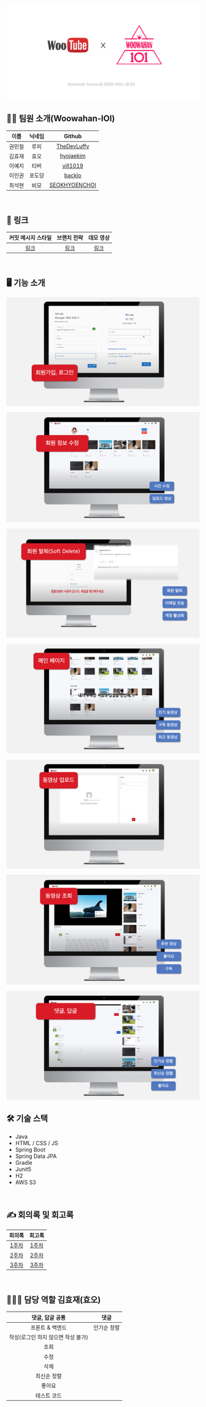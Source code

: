 
![woowahan-ioi-logo](./src/main/resources/static/images/logo/woowahan-ioi-logo.png)

## 🙋🏻 팀원 소개(Woowahan-IOI)

|이름|닉네임|Github|
|:--:|:--:|:--:|
|권민철|루피|[TheDevLuffy](https://github.com/TheDevLuffy)|
|김효재|효오|[hyojaekim](https://github.com/hyojaekim)|
|이예지|티버|[yjll1019](https://github.com/yjll1019)|
|이인권|포도당|[backlo](https://github.com/backlo)|
|최석현|비모|[SEOKHYOENCHOI](https://github.com/SEOKHYOENCHOI)|
<br>

## 🔗 링크

|커밋 메시지 스타일|브랜치 전략|데모 영상|
|:--:|:--:|:--:|
|[링크](https://github.com/woowahan-ioi/miniprojects-2019/wiki/IOI-Git-%EB%B8%8C%EB%9E%9C%EC%B9%98-%EA%B4%80%EB%A6%AC-%EC%A0%84%EB%9E%B5)|[링크](https://github.com/woowahan-ioi/miniprojects-2019/wiki/IOI-Git-%EC%BB%A4%EB%B0%8B-%EB%A9%94%EC%8B%9C%EC%A7%80-%EC%8A%A4%ED%83%80%EC%9D%BC-%EA%B0%80%EC%9D%B4%EB%93%9C)|[링크](https://www.youtube.com/watch?v=aFqw6a7gvyE&ab_channel=%EC%9A%B0%EC%95%84%ED%95%9CTech)|
<br>

## 🖥 기능 소개

![기능 소개 (1)](./src/main/resources/static/images/asset/1-회원가입-로그인.png)

![기능 소개 (2)](./src/main/resources/static/images/asset/2-회원정보-수정.png)

![기능 소개 (3)](./src/main/resources/static/images/asset/3-회원탈퇴.png)

![기능 소개 (4)](./src/main/resources/static/images/asset/4-메인페이지.png)

![기능 소개 (5)](./src/main/resources/static/images/asset/5-동영상-업로드.png)

![기능 소개 (6)](./src/main/resources/static/images/asset/6-동영상-조회.png)

![기능 소개 (7)](./src/main/resources/static/images/asset/7-댓글-답글.png)
<br>

## 🛠 기술 스택

* Java
* HTML / CSS / JS
* Spring Boot
* Spring Data JPA
* Gradle
* Junit5
* H2
* AWS S3
<br>

## ✍️ 회의록 및 회고록

|회의록|회고록|
|:--:|:--:|
|[1주차](https://github.com/woowahan-ioi/miniprojects-2019/wiki/1%EC%A3%BC%EC%B0%A8-%ED%9A%8C%EC%9D%98%EB%A1%9D)|[1주차](https://github.com/woowahan-ioi/miniprojects-2019/wiki/2019.08.19-1%EC%A3%BC%EC%B0%A8-%ED%9A%8C%EA%B3%A0)|
|[2주차](https://github.com/woowahan-ioi/miniprojects-2019/wiki/2%EC%A3%BC%EC%B0%A8-%ED%9A%8C%EC%9D%98%EB%A1%9D)|[2주차](https://github.com/woowahan-ioi/miniprojects-2019/wiki/2019.08.23-2%EC%A3%BC%EC%B0%A8-%ED%9A%8C%EA%B3%A0)|
|[3주차](https://github.com/woowahan-ioi/miniprojects-2019/wiki/3%EC%A3%BC%EC%B0%A8-%ED%9A%8C%EC%9D%98%EB%A1%9D)|[3주차](https://github.com/woowahan-ioi/miniprojects-2019/wiki/2018.09.04-3%EC%A3%BC%EC%B0%A8-%ED%9A%8C%EA%B3%A0)|
<br>

## 🧑🏻‍💻 담당 역할 김효재(효오)

| 댓글, 답글 공통 | 댓글 |
|:--:|:--:|
| 프론트 & 백엔드 | 인기순 정렬 |
| 작성(로그인 하지 않으면 작성 불가)||
| 조회 ||
| 수정 ||
| 삭제 ||
| 최신순 정렬 ||
| 좋아요 ||
| 테스트 코드 ||
<br>
